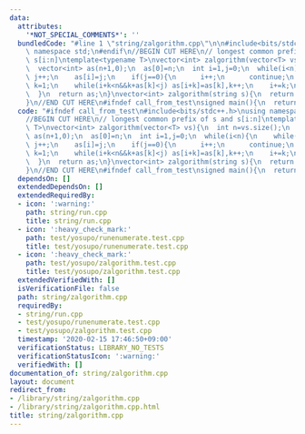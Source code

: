 ```yaml
---
data:
  attributes:
    '*NOT_SPECIAL_COMMENTS*': ''
  bundledCode: "#line 1 \"string/zalgorithm.cpp\"\n\n#include<bits/stdc++.h>\nusing\
    \ namespace std;\n#endif\n//BEGIN CUT HERE\n// longest common prefix of s and\
    \ s[i:n]\ntemplate<typename T>\nvector<int> zalgorithm(vector<T> vs){\n  int n=vs.size();\n\
    \  vector<int> as(n+1,0);\n  as[0]=n;\n  int i=1,j=0;\n  while(i<n){\n    while(i+j<n&&vs[j]==vs[i+j])\
    \ j++;\n    as[i]=j;\n    if(j==0){\n      i++;\n      continue;\n    }\n    int\
    \ k=1;\n    while(i+k<n&&k+as[k]<j) as[i+k]=as[k],k++;\n    i+=k;\n    j-=k;\n\
    \  }\n  return as;\n}\nvector<int> zalgorithm(string s){\n  return zalgorithm(vector<char>(s.begin(),s.end()));\n\
    }\n//END CUT HERE\n#ifndef call_from_test\nsigned main(){\n  return 0;\n}\n#endif\n"
  code: "#ifndef call_from_test\n#include<bits/stdc++.h>\nusing namespace std;\n#endif\n\
    //BEGIN CUT HERE\n// longest common prefix of s and s[i:n]\ntemplate<typename\
    \ T>\nvector<int> zalgorithm(vector<T> vs){\n  int n=vs.size();\n  vector<int>\
    \ as(n+1,0);\n  as[0]=n;\n  int i=1,j=0;\n  while(i<n){\n    while(i+j<n&&vs[j]==vs[i+j])\
    \ j++;\n    as[i]=j;\n    if(j==0){\n      i++;\n      continue;\n    }\n    int\
    \ k=1;\n    while(i+k<n&&k+as[k]<j) as[i+k]=as[k],k++;\n    i+=k;\n    j-=k;\n\
    \  }\n  return as;\n}\nvector<int> zalgorithm(string s){\n  return zalgorithm(vector<char>(s.begin(),s.end()));\n\
    }\n//END CUT HERE\n#ifndef call_from_test\nsigned main(){\n  return 0;\n}\n#endif\n"
  dependsOn: []
  extendedDependsOn: []
  extendedRequiredBy:
  - icon: ':warning:'
    path: string/run.cpp
    title: string/run.cpp
  - icon: ':heavy_check_mark:'
    path: test/yosupo/runenumerate.test.cpp
    title: test/yosupo/runenumerate.test.cpp
  - icon: ':heavy_check_mark:'
    path: test/yosupo/zalgorithm.test.cpp
    title: test/yosupo/zalgorithm.test.cpp
  extendedVerifiedWith: []
  isVerificationFile: false
  path: string/zalgorithm.cpp
  requiredBy:
  - string/run.cpp
  - test/yosupo/runenumerate.test.cpp
  - test/yosupo/zalgorithm.test.cpp
  timestamp: '2020-02-15 17:46:50+09:00'
  verificationStatus: LIBRARY_NO_TESTS
  verificationStatusIcon: ':warning:'
  verifiedWith: []
documentation_of: string/zalgorithm.cpp
layout: document
redirect_from:
- /library/string/zalgorithm.cpp
- /library/string/zalgorithm.cpp.html
title: string/zalgorithm.cpp
---
```


